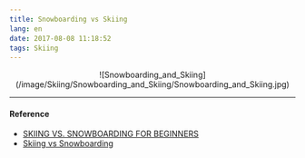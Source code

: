 ```yaml
---
title: Snowboarding vs Skiing
lang: en
date: 2017-08-08 11:18:52
tags: Skiing
---
```


<center>![Snowboarding_and_Skiing](/image/Skiing/Snowboarding_and_Skiing/Snowboarding_and_Skiing.jpg)</center> 

----------------------------------------

#### Reference

- [SKIING VS. SNOWBOARDING FOR BEGINNERS](https://www.snowskool.com/blog/skiing-or-snowboarding-for-beginners-which-is-easier-to-learn"Title") 
- [Skiing vs Snowboarding](https://www.theskigathering.com/solo-travel-guide/ski-advice/skiing-versus-snowboarding.php "Title")